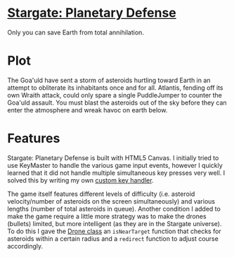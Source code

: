 [Stargate: Planetary Defense](www.scottschupbach.com/planetarydefense)
==========================
Only you can save Earth from total annihilation.

Plot
====
The Goa'uld have sent a storm of asteroids hurtling toward Earth in an attempt to obliterate its inhabitants once and for all. Atlantis, fending off its own Wraith attack, could only spare a single PuddleJumper to counter the Goa'uld assault. You must blast the asteroids out of the sky before they can enter the atmosphere and wreak havoc on earth below.

Features
========
Stargate: Planetary Defense is built with HTML5 Canvas. I initially tried to use KeyMaster to handle the various game input events, however I quickly learned that it did not handle multiple simultaneous key presses very well. I solved this by writing my own [custom key handler](https://github.com/scottyschup/planetarydefense/blob/gh-pages/lib/keyMonkey.js).

The game itself features different levels of difficulty (i.e. asteroid velocity/number of asteroids on the screen simultaneously) and various lengths (number of total asteroids in queue). Another condition I added to make the game require a little more strategy was to make the drones (bullets) limited, but more intelligent (as they are in the Stargate universe). To do this I gave the [Drone class](https://github.com/scottyschup/planetarydefense/blob/gh-pages/lib/drone.js) an `isNearTarget` function that checks for asteroids within a certain radius and a `redirect` function to adjust course accordingly.
